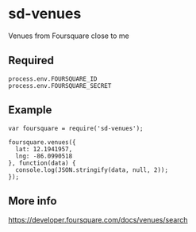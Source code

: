 # sd-venues

Venues from Foursquare close to me

## Required

    process.env.FOURSQUARE_ID
    process.env.FOURSQUARE_SECRET

## Example

    var foursquare = require('sd-venues');

    foursquare.venues({
      lat: 12.1941957,
      lng: -86.0990518
    }, function(data) {
      console.log(JSON.stringify(data, null, 2));
    });


## More info

https://developer.foursquare.com/docs/venues/search
